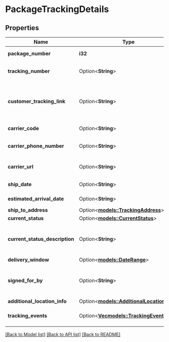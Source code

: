 # PackageTrackingDetails

## Properties

Name | Type | Description | Notes
------------ | ------------- | ------------- | -------------
**package_number** | **i32** | The package identifier. | 
**tracking_number** | Option<**String**> | The tracking number for the package. | [optional]
**customer_tracking_link** | Option<**String**> | Link on swiship.com that allows customers to track the package. | [optional]
**carrier_code** | Option<**String**> | The name of the carrier. | [optional]
**carrier_phone_number** | Option<**String**> | The phone number of the carrier. | [optional]
**carrier_url** | Option<**String**> | The URL of the carrier's website. | [optional]
**ship_date** | Option<**String**> | Date timestamp | [optional]
**estimated_arrival_date** | Option<**String**> | Date timestamp | [optional]
**ship_to_address** | Option<[**models::TrackingAddress**](TrackingAddress.md)> |  | [optional]
**current_status** | Option<[**models::CurrentStatus**](CurrentStatus.md)> |  | [optional]
**current_status_description** | Option<**String**> | Description corresponding to the CurrentStatus value. | [optional]
**delivery_window** | Option<[**models::DateRange**](DateRange.md)> |  | [optional]
**signed_for_by** | Option<**String**> | The name of the person who signed for the package. | [optional]
**additional_location_info** | Option<[**models::AdditionalLocationInfo**](AdditionalLocationInfo.md)> |  | [optional]
**tracking_events** | Option<[**Vec<models::TrackingEvent>**](TrackingEvent.md)> | An array of tracking event information. | [optional]

[[Back to Model list]](../README.md#documentation-for-models) [[Back to API list]](../README.md#documentation-for-api-endpoints) [[Back to README]](../README.md)


